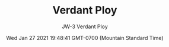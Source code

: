---
category: "wall-covering"
date: Wed Jan 27 2021 19:48:41 GMT-0700 (Mountain Standard Time)
description: "null"
designer: "Jennifer Wagner"
href: "https://www.areaenvironments.com/jennifer-wagner"
image_primary: "./img/JW_VerdantPloy_Art.jpg"
image_secondary: "./img/JW_VerdantPloy_Interior.jpg"
image_thumb: "./img/Jennijer+Wagner.png"
manufacturer: "Area Environments"
slug: "/manufacturers/area-environments/wall-covering/verdant-ploy"
slug_destination: area-environments,
subtitle: "JW-3 Verdant Ploy"
tags:
  - "area-environments"
  - "wall-covering"
title: "Verdant Ploy"
---